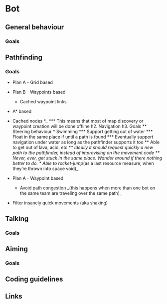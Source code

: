 Bot
===

General behaviour
-----------------

### Goals

Pathfinding
-----------

### Goals

-   Plan A - Grid based

-   Plan B - Waypoints based
    -   Cached waypoint links

-   A\* based

-   Cached nodes *\_
    **\* This means that most of map discovery or waypoint creation will be done offline
    h2. Navigation
    h3. Goals
    ** Steering behaviour
    \* Swimming
    **\* Support getting out of water
    **\* Float in the same place if until a path is found
    **\* Eventually support navigation under water as long as the pathfinder supports it too
    ** Able to get out of lava, acid, etc
    **\* Ideally it should request quickly a new path to the pathfinder, instead of improvising on the movement code
    ** Never, ever, get stuck in the same place. Wander around if there nothing better to do.
    \* Able to rocket-jump*(as a last resource measure, when they’re thrown into space void)\_

-   Plan A - Waypoint based
    -   Avoid path congestion \_(this happens when more than one bot on the same team are traveling over the same path)\_

-   Filter insanely quick movements (aka shaking)

Talking
-------

### Goals

Aiming
------

### Goals

Coding guidelines
-----------------

Links
-----
